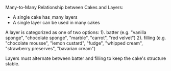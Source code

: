 Many-to-Many Relationship between Cakes and Layers:
- A single cake has_many layers
- A single layer can be used in many cakes

A layer is categorized as one of two options:
1). batter (e.g. "vanilla sponge", "chocolate sponge", "marble", "carrot", "red velvet")
2). filling (e.g. "chocolate mousse", "lemon custard", "fudge", "whipped cream", "strawberry preserves", "bavarian cream")

Layers must alternate between batter and filling to keep the cake's structure stable.